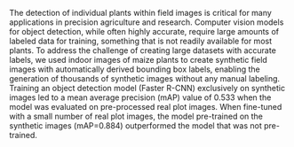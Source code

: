 The detection of individual plants within field images is critical for many applications in precision agriculture and research. Computer vision models for object detection, while often highly accurate, require large amounts of labeled data for training, something that is not readily available for most plants. To address the challenge of creating large datasets with accurate labels, we used indoor images of maize plants to create synthetic field images with automatically derived bounding box labels, enabling the generation of thousands of synthetic images without any manual labeling. Training an object detection model (Faster R-CNN) exclusively on synthetic images led to a mean average precision (mAP) value of 0.533 when the model was evaluated on pre-processed real plot images. When fine-tuned with a small number of real plot images, the model pre-trained on the synthetic images (mAP=0.884) outperformed the model that was not pre-trained.